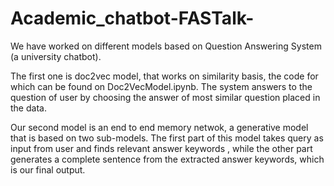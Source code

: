 # Academic_chatbot-FASTalk-

We have worked on different models based on Question Answering System (a university chatbot). 

The first one is doc2vec model, that works on similarity basis, the code for which can be found on Doc2VecModel.ipynb. The system answers to the question of user by choosing the answer of most similar question placed in the data.

Our second model is an end to end memory netwok, a generative model that is based on two sub-models. The first part of this model takes query as input from user and finds relevant answer keywords , while the other part generates a complete sentence from the extracted answer keywords, which is our final output.

